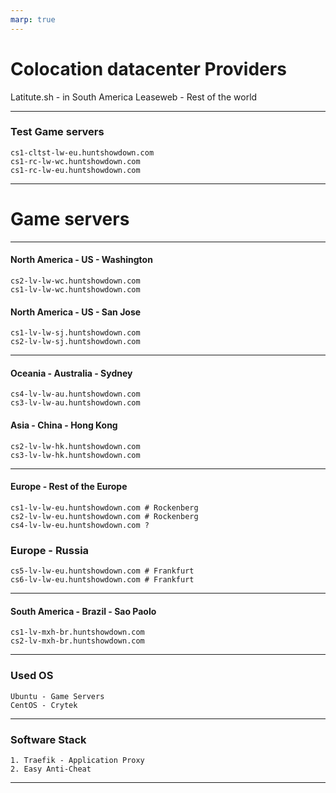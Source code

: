 ```yaml
---
marp: true
---
```

# Colocation datacenter Providers

Latitute.sh - in South America
Leaseweb    - Rest of the world


---

### Test Game servers

```
cs1-cltst-lw-eu.huntshowdown.com 
cs1-rc-lw-wc.huntshowdown.com 
cs1-rc-lw-eu.huntshowdown.com 
```

---

#  Game servers
--- 


#### North America - US - Washington
```
cs2-lv-lw-wc.huntshowdown.com 
cs1-lv-lw-wc.huntshowdown.com 
```
#### North America - US - San Jose
```
cs1-lv-lw-sj.huntshowdown.com 
cs2-lv-lw-sj.huntshowdown.com 
```

---

#### Oceania - Australia - Sydney
```
cs4-lv-lw-au.huntshowdown.com 
cs3-lv-lw-au.huntshowdown.com 
```

#### Asia - China - Hong Kong
```
cs2-lv-lw-hk.huntshowdown.com 
cs3-lv-lw-hk.huntshowdown.com 
```
---

#### Europe - Rest of the Europe
```
cs1-lv-lw-eu.huntshowdown.com # Rockenberg
cs2-lv-lw-eu.huntshowdown.com # Rockenberg
cs4-lv-lw-eu.huntshowdown.com ?
```

### Europe - Russia
```
cs5-lv-lw-eu.huntshowdown.com # Frankfurt
cs6-lv-lw-eu.huntshowdown.com # Frankfurt
```

---

#### South America - Brazil - Sao Paolo 
```
cs1-lv-mxh-br.huntshowdown.com 
cs2-lv-mxh-br.huntshowdown.com 
```
---

### Used OS
```
Ubuntu - Game Servers
CentOS - Crytek
```

---

### Software Stack
```
1. Traefik - Application Proxy
2. Easy Anti-Cheat
```
---
